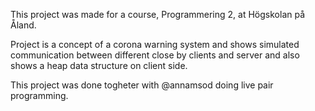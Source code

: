 This project was made for a course, Programmering 2, at Högskolan på Åland.

Project is a concept of a corona warning system and shows simulated communication between different close by clients and server and also shows a heap data structure on client side.

This project was done togheter with @annamsod doing live pair programming.
